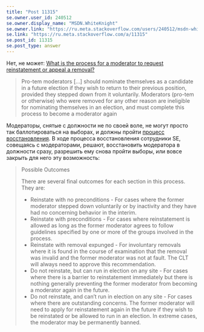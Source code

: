 ```yaml
---
title: "Post 11315"
se.owner.user_id: 240512
se.owner.display_name: "MSDN.WhiteKnight"
se.owner.link: "https://ru.meta.stackoverflow.com/users/240512/msdn-whiteknight"
se.link: "https://ru.meta.stackoverflow.com/a/11315"
se.post_id: 11315
se.post_type: answer
---
```

<p>Нет, не может: <a href="https://meta.stackexchange.com/questions/336175/">What is the process for a moderator to request reinstatement or appeal a removal?</a></p>
<blockquote>
<p>Pro-tem moderators [...] should nominate themselves as a candidate in a future election if they wish to return to their previous position, provided they stepped down from it voluntarily. Moderators (pro-tem or otherwise) who were removed for any other reason are ineligible for nominating themselves in an election, and must complete this process to become a moderator again</p>
</blockquote>
<p>Модераторы, снятые с должности не по своей воле, не могут просто так баллотироваться на выборах, и должны пройти <a href="https://meta.stackexchange.com/questions/336175/">процесс восстановления</a>. В ходе процесса восстановления сотрудники SE, совещаясь с модераторами, решают, восстановить модератора в должности сразу, разрешить ему снова пройти выборы, или вовсе закрыть для него эту возможность:</p>
<blockquote>
<p>Possible Outcomes</p>
<p>There are several final outcomes for each section in this process. They are:</p>
<ul>
<li>Reinstate with no preconditions - For cases where the former moderator stepped down voluntarily or by inactivity and they have had no concerning behavior in the interim.</li>
<li>Reinstate with preconditions - For cases where reinstatement is allowed as long as the former moderator agrees to follow guidelines specified by one or more of the groups involved in the process.</li>
<li>Reinstate with removal expunged - For involuntary removals where it is found in the course of examination that the removal was invalid and the former moderator was not at fault. The CLT will always need to approve this recommendation.</li>
<li>Do not reinstate, but can run in election on any site - For cases where there is a barrier to reinstatement immediately but there is nothing generally preventing the former moderator from becoming a moderator again in the future.</li>
<li>Do not reinstate, and can’t run in election on any site - For cases where there are outstanding concerns. The former moderator will need to apply for reinstatement again in the future if they wish to be reinstated or be allowed to run in an election. In extreme cases, the moderator may be permanently banned.</li>
</ul>
</blockquote>
